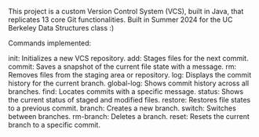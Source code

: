 This project is a custom Version Control System (VCS), built in Java, that replicates 13 core Git functionalities.
Built in Summer 2024 for the UC Berkeley Data Structures class :)

Commands implemented:

init: Initializes a new VCS repository.
add: Stages files for the next commit.
commit: Saves a snapshot of the current file state with a message.
rm: Removes files from the staging area or repository.
log: Displays the commit history for the current branch.
global-log: Shows commit history across all branches.
find: Locates commits with a specific message.
status: Shows the current status of staged and modified files.
restore: Restores file states to a previous commit.
branch: Creates a new branch.
switch: Switches between branches.
rm-branch: Deletes a branch.
reset: Resets the current branch to a specific commit.
